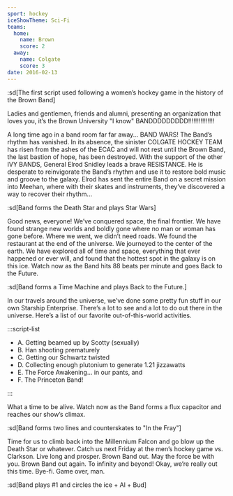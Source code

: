 ```yaml
---
sport: hockey
iceShowTheme: Sci-Fi
teams:
  home:
    name: Brown
    score: 2
  away:
    name: Colgate
    score: 3
date: 2016-02-13
---
```


:sd[The first script used following a women’s hockey game in the history of the Brown Band]

Ladies and gentlemen, friends and alumni, presenting an organization that loves you, it’s the Brown University "I know" BANDDDDDDDDD!!!!!!!!!!!!!!!

A long time ago in a band room far far away... BAND WARS! The Band’s rhythm has vanished. In its absence, the sinister COLGATE HOCKEY TEAM has risen from the ashes of the ECAC and will not rest until the Brown Band, the last bastion of hope, has been destroyed. With the support of the other IVY BANDS, General Elrod Snidley leads a brave RESISTANCE. He is desperate to reinvigorate the Band’s rhythm and use it to restore bold music and groove to the galaxy. Elrod has sent the entire Band on a secret mission into Meehan, where with their skates and instruments, they’ve discovered a way to recover their rhythm...

:sd[Band forms the Death Star and plays Star Wars]

Good news, everyone! We’ve conquered space, the final frontier. We have found strange new worlds and boldly gone where no man or woman has gone before. Where we went, we didn’t need roads. We found the restaurant at the end of the universe. We journeyed to the center of the earth. We have explored all of time and space, everything that ever happened or ever will, and found that the hottest spot in the galaxy is on this ice. Watch now as the Band hits 88 beats per minute and goes Back to the Future.

:sd[Band forms a Time Machine and plays Back to the Future.]

In our travels around the universe, we’ve done some pretty fun stuff in our own Starship Enterprise. There’s a lot to see and a lot to do out there in the universe. Here’s a list of our favorite out-of-this-world activities.

:::script-list

- A. Getting beamed up by Scotty (sexually)
- B. Han shooting prematurely
- C. Getting our Schwartz twisted
- D. Collecting enough plutonium to generate 1.21 jizzawatts
- E. The Force Awakening... in our pants, and
- F. The Princeton Band!

:::

What a time to be alive. Watch now as the Band forms a flux capacitor and reaches our show’s climax.

:sd[Band forms two lines and counterskates to "In the Fray"]

Time for us to climb back into the Millennium Falcon and go blow up the Death Star or whatever. Catch us next Friday at the men’s hockey game vs. Clarkson. Live long and prosper. Brown Band out. May the force be with you. Brown Band out again. To infinity and beyond! Okay, we’re really out this time. Bye-fi. Game over, man.

:sd[Band plays #1 and circles the ice + Al + Bud]
